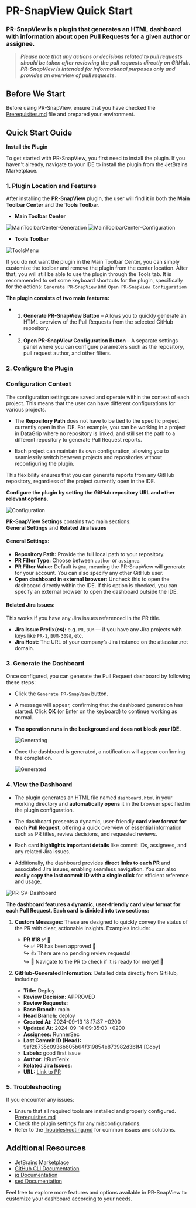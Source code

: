 # PR-SnapView Quick Start

### PR-SnapView is a plugin that generates an HTML dashboard with information about **open** Pull Requests for a given author or assignee.

> **_Please note that any actions or decisions related to pull requests should be taken after reviewing the pull requests directly on GitHub._**
> **_PR-SnapView is intended for informational purposes only and provides an overview of pull requests._**

## Before We Start

Before using PR-SnapView, ensure that you have checked the [Prerequisites.md](https://github.com/itRunFenix/PR-SnapView-plugin/blob/master/Prerequisites.md) file and prepared your environment.

## Quick Start Guide

  **Install the Plugin**

   To get started with PR-SnapView, you first need to install the plugin. If you haven't already, navigate to your IDE to install the plugin from the JetBrains Marketplace.

### 1.  **Plugin Location and Features**

After installing the **PR-SnapView** plugin, the user will find it in both the **Main Toolbar Center** and the **Tools Toolbar**. 

- **Main Toolbar Center**

![MainToolbarCenter-Generation](images/PR-SV-MainToolbarCenter-Generate.png)
![MainToolbarCenter-Configuration](images/PR-SV-MainToolbarCenter-Configuration.png)

- **Tools Toolbar**

![ToolsMenu](images/PR-SV-ToolsMenu.png)

If you do not want the plugin in the Main Toolbar Center, you can simply customize the toolbar and remove the plugin from the center location.
After that, you will still be able to use the plugin through the Tools tab.
It is recommended to set some keyboard shortcuts for the plugin, specifically for the actions: `Generate PR-SnapView` and `Open PR-SnapView Configuration`

**The plugin consists of two main features:**

- 1. **Generate PR-SnapView Button** – Allows you to quickly generate an HTML overview of the Pull Requests from the selected GitHub repository.

- 2. **Open PR-SnapView Configuration Button** – A separate settings panel where you can configure parameters such as the repository, pull request author, and other filters.


### 2. **Configure the Plugin**

### Configuration Context

The configuration settings are saved and operate within the context of each project. This means that the user can have different configurations for various projects.

- The **Repository Path** does not have to be tied to the specific project currently open in the IDE. For example, you can be working in a project in DataGrip where no repository is linked, and still set the path to a different repository to generate Pull Request reports.

- Each project can maintain its own configuration, allowing you to seamlessly switch between projects and repositories without reconfiguring the plugin.

This flexibility ensures that you can generate reports from any GitHub repository, regardless of the project currently open in the IDE.

**Configure the plugin by setting the GitHub repository URL and other relevant options.**

![Configuration](images/PR-SV-configurationRepo.png)

**PR-SnapView Settings** contains two main sections:  
**General Settings** and **Related Jira Issues**

#### General Settings:
- **Repository Path:** Provide the full local path to your repository.
- **PR Filter Type:** Choose between `author` or `assignee`.
- **PR Filter Value:** Default is `@me`, meaning the PR-SnapView will generate for your account. You can also specify any other GitHub user.
- **Open dashboard in external browser:** Uncheck this to open the dashboard directly within the IDE. If this option is checked, you can specify an external browser to open the dashboard outside the IDE.

#### Related Jira Issues:
This works if you have any Jira issues referenced in the PR title.
- **Jira Issue Prefix(es):** e.g. `PR`, `BUM` — if you have any Jira projects with keys like `PR-1`, `BUM-3098`, etc.
- **Jira Host:** The URL of your company’s Jira instance on the atlassian.net domain.


### 3. **Generate the Dashboard**

Once configured, you can generate the Pull Request dashboard by following these steps:

- Click the `Generate PR-SnapView` button.
- A message will appear, confirming that the dashboard generation has started. Click **OK** (or Enter on the keyboard) to continue working as normal. 
- **The operation runs in the background and does not block your IDE.**

  ![Generating](images/Generating.png)

- Once the dashboard is generated, a notification will appear confirming the completion.

  ![Generated](images/Generated.png)



### 4. **View the Dashboard**

- The plugin generates an HTML file named `dashboard.html` in your working directory and **automatically opens** it in the browser specified in the plugin configuration.

- The dashboard presents a dynamic, user-friendly **card view format for each Pull Request**, offering a quick overview of essential information such as PR titles, review decisions, and requested reviews. 

- Each card **highlights important details** like commit IDs, assignees, and any related Jira issues.

- Additionally, the dashboard provides **direct links to each PR** and associated Jira issues, enabling seamless navigation. You can also **easily copy the last commit ID with a single click** for efficient reference and usage.

![PR-SV-Dashboard](images/PR-SnapView-Dashboard.png)



**The dashboard features a dynamic, user-friendly card view format for each Pull Request. Each card is divided into two sections:**

1. **Custom Messages:** These are designed to quickly convey the status of the PR with clear, actionable insights. Examples include:
   - **PR #18 ✅ 🤝**  
     ↪ ✅ PR has been approved 🚀  
     ↪ 👍 There are no pending review requests!  
     ↪ 🔗 Navigate to the PR to check if it is ready for merge! 🎉

2. **GitHub-Generated Information:** Detailed data directly from GitHub, including:
   - **Title:** Deploy
   - **Review Decision:** APPROVED
   - **Review Requests:**
   - **Base Branch:** main
   - **Head Branch:** deploy
   - **Created At:** 2024-09-13 18:17:37 +0200
   - **Updated At:** 2024-09-14 09:35:03 +0200
   - **Assignees:** RunnerSec
   - **Last Commit ID (Head):** 9af28735c0936b605b64f319854e873982d3b1f4 [Copy]
   - **Labels:** good first issue
   - **Author:** itRunFenix
   - **Related Jira Issues:**
   - **URL:** [Link to PR](https://github.com/gh-runners/gh-pr-plugin/pull/18)


### 5. **Troubleshooting**

   If you encounter any issues:
   - Ensure that all required tools are installed and properly configured. [Prerequisites.md](https://github.com/itRunFenix/PR-SnapView-plugin/blob/master/Prerequisites.md)
   - Check the plugin settings for any misconfigurations.
   - Refer to the [Troubleshooting.md](https://github.com/itRunFenix/PR-SnapView-plugin/blob/master/Troubleshooting.md) for common issues and solutions.

## Additional Resources

- [JetBrains Marketplace](https://plugins.jetbrains.com/)
- [GitHub CLI Documentation](https://cli.github.com/)
- [jq Documentation](https://stedolan.github.io/jq/)
- [sed Documentation](https://www.gnu.org/software/sed/manual/sed.html)

Feel free to explore more features and options available in PR-SnapView to customize your dashboard according to your needs.

